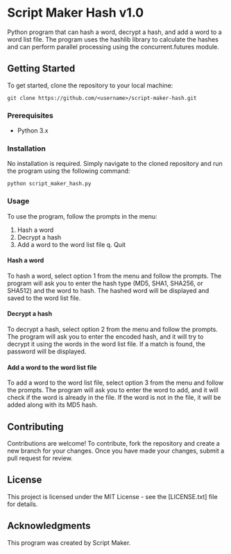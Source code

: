 # Script Maker Hash v1.0

Python program that can hash a word, decrypt a hash, and add a word to a word list file. The program uses the hashlib library to calculate the hashes and can perform parallel processing using the concurrent.futures module.

## Getting Started

To get started, clone the repository to your local machine:

```
git clone https://github.com/<username>/script-maker-hash.git
```

### Prerequisites

- Python 3.x

### Installation

No installation is required. Simply navigate to the cloned repository and run the program using the following command:

```
python script_maker_hash.py
```

### Usage

To use the program, follow the prompts in the menu:

1. Hash a word
2. Decrypt a hash
3. Add a word to the word list file
q. Quit

#### Hash a word

To hash a word, select option 1 from the menu and follow the prompts. The program will ask you to enter the hash type (MD5, SHA1, SHA256, or SHA512) and the word to hash. The hashed word will be displayed and saved to the word list file.

#### Decrypt a hash

To decrypt a hash, select option 2 from the menu and follow the prompts. The program will ask you to enter the encoded hash, and it will try to decrypt it using the words in the word list file. If a match is found, the password will be displayed.

#### Add a word to the word list file

To add a word to the word list file, select option 3 from the menu and follow the prompts. The program will ask you to enter the word to add, and it will check if the word is already in the file. If the word is not in the file, it will be added along with its MD5 hash.

## Contributing

Contributions are welcome! To contribute, fork the repository and create a new branch for your changes. Once you have made your changes, submit a pull request for review.

## License

This project is licensed under the MIT License - see the [LICENSE.txt] file for details.

## Acknowledgments

This program was created by Script Maker.
